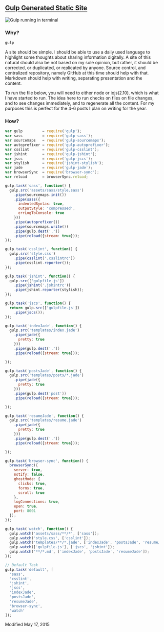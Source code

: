 ## [Gulp Generated Static Site](/post/Gulp-Static-Site-Generator.html)

![Gulp running in terminal](https://www.dropbox.com/s/l1z33fqfyetcd0p/gulpBrowserSync.gif?raw=1)

### Why?
```sh
gulp
```
A site should be simple. I should be able to use a daily used language to highlight some thoughts about sharing information digitally. A site of this natural should also be not based on my sole opinion, but rather, it should be corrected, or duplicated, or replicated by anyone. Source control, and centralized repository, namely GitHub at this time should help with that. Markdown should help with writing, separating presentation and the content.

To run the file below, you will need to either node or iojs(2.10), which is what I have started to
run. The idea here to run checks on files on file changes, and to see changes immediately, and to
regenerate all the content. For my purposes this is perfect for the 4-6 posts I plan on writing for
the year.

### How?

```js
var gulp         = require('gulp');
var sass         = require('gulp-sass');
var sourcemaps   = require('gulp-sourcemaps');
var autoprefixer = require('gulp-autoprefixer');
var csslint      = require('gulp-csslint');
var jshint       = require('gulp-jshint');
var jscs         = require('gulp-jscs');
var stylish      = require('jshint-stylish');
var jade         = require('gulp-jade');
var browserSync  = require('browser-sync');
var reload       = browserSync.reload;

gulp.task('sass', function() {
  gulp.src('assets/sass/style.sass')
    .pipe(sourcemaps.init())
    .pipe(sass({
      indentedSyntax: true,
      outputStyle: 'compressed',
      errLogToConsole: true
    }))
    .pipe(autoprefixer())
    .pipe(sourcemaps.write())
    .pipe(gulp.dest('.'))
    .pipe(reload({stream: true}));
});

gulp.task('csslint', function() {
  gulp.src('style.css')
    .pipe(csslint('.csslintrc'))
    .pipe(csslint.reporter());
});

gulp.task('jshint', function() {
  gulp.src(['gulpfile.js'])
    .pipe(jshint('.jshintrc'))
    .pipe(jshint.reporter(stylish));
});

gulp.task('jscs', function() {
  return gulp.src(['gulpfile.js'])
    .pipe(jscs());
});

gulp.task('indexJade', function() {
  gulp.src('templates/index.jade')
    .pipe(jade({
      pretty: true
    }))
    .pipe(gulp.dest('.'))
    .pipe(reload({stream: true}));

});

gulp.task('postsJade', function() {
  gulp.src('templates/posts/*.jade')
    .pipe(jade({
      pretty: true
    }))
    .pipe(gulp.dest('post'))
    .pipe(reload({stream: true}));

});

gulp.task('resumeJade', function() {
  gulp.src('templates/resume.jade')
    .pipe(jade({
      pretty: true
    }))
    .pipe(gulp.dest('.'))
    .pipe(reload({stream: true}));

});

gulp.task('browser-sync', function() {
  browserSync({
    server: true,
    notify: false,
    ghostMode: {
      clicks: true,
      forms: true,
      scroll: true
    },
    logConnections: true,
    open: true,
    port: 8001
  });
});

gulp.task('watch', function() {
  gulp.watch('assets/sass/**/*', ['sass']);
  gulp.watch('style.css', ['csslint']);
  gulp.watch('templates/**/*.jade', ['indexJade', 'postsJade', 'resumeJade']);
  gulp.watch(['gulpfile.js'], ['jscs', 'jshint']);
  gulp.watch('**/*.md', ['indexJade', 'postsJade', 'resumeJade']);
});

// Default Task
gulp.task('default', [
  'sass',
  'csslint',
  'jshint',
  'jscs',
  'indexJade',
  'postsJade',
  'resumeJade',
  'browser-sync',
  'watch'
]);
```

Modified <time datetime=2015-05-17>May 17, 2015</time>
